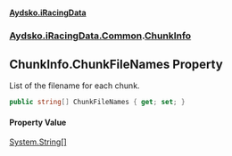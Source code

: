 #### [Aydsko.iRacingData](index.md 'index')
### [Aydsko.iRacingData.Common](index.md#Aydsko.iRacingData.Common 'Aydsko.iRacingData.Common').[ChunkInfo](ChunkInfo.md 'Aydsko.iRacingData.Common.ChunkInfo')

## ChunkInfo.ChunkFileNames Property

List of the filename for each chunk.

```csharp
public string[] ChunkFileNames { get; set; }
```

#### Property Value
[System.String](https://docs.microsoft.com/en-us/dotnet/api/System.String 'System.String')[[]](https://docs.microsoft.com/en-us/dotnet/api/System.Array 'System.Array')